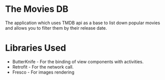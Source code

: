# The Movies DB
The application which uses TMDB api as a base to list down popular movies and allows you to filter them by their release date.

# Libraries Used
 
  *   ButterKnife - For the binding of view components with activities.
  *   Retrofit - For the network call.
  *   Fresco - For images rendering
